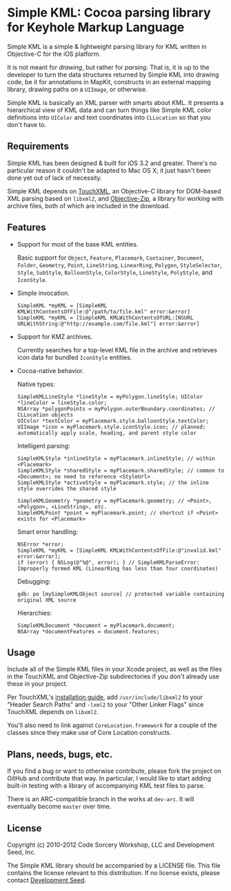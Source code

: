 # Simple KML: Cocoa parsing library for Keyhole Markup Language

Simple KML is a simple & lightweight parsing library for KML written in Objective-C for the iOS platform.

It is not meant for *drawing*, but rather for *parsing*. That is, it is up to the developer to turn the data structures returned by Simple KML into drawing code, be it for annotations in MapKit, constructs in an external mapping library, drawing paths on a `UIImage`, or otherwise.

Simple KML is basically an XML parser with smarts about KML. It presents a hierarchical view of KML data and can turn things like Simple KML color definitions into `UIColor` and text coordinates into `CLLocation` so that you don't have to.

## Requirements

Simple KML has been designed & built for iOS 3.2 and greater. There's no particular reason it couldn't be adapted to Mac OS X; it just hasn't been done yet out of lack of necessity. 

Simple KML depends on [TouchXML](http://code.google.com/p/touchcode/wiki/TouchXML), an Objective-C library for DOM-based XML parsing based on `libxml2`, and [Objective-Zip](http://code.google.com/p/objective-zip/), a library for working with archive files, both of which are included in the download.

## Features

* Support for most of the base KML entities.

    Basic support for `Object`, `Feature`, `Placemark`, `Container`, `Document`, `Folder`, `Geometry`, `Point`, `LineString`, `LinearRing`, `Polygon`, `StyleSelector`, `Style`, `SubStyle`, `BalloonStyle`, `ColorStyle`, `LineStyle`, `PolyStyle`, and `IconStyle`.

* Simple invocation.

    `SimpleKML *myKML = [SimpleKML KMLWithContentsOfFile:@"/path/to/file.kml" error:&error]`  
    `SimpleKML *myKML = [SimpleKML KMLWithContentsOfURL:[NSURL URLWithString:@"http://example.com/file.kml"] error:&error]`  

* Support for KMZ archives. 

    Currently searches for a top-level KML file in the archive and retrieves icon data for bundled `IconStyle` entities.

* Cocoa-native behavior.

    Native types:

    `SimpleKMLLineStyle *lineStyle = myPolygon.lineStyle; UIColor *lineColor = lineStyle.color;`  
    `NSArray *polygonPoints = myPolygon.outerBoundary.coordinates; // CLLocation objects`  
    `UIColor *textColor = myPlacemark.style.balloonStyle.textColor;`  
    `UIImage *icon = myPlacemark.style.iconStyle.icon; // planned: automatically apply scale, heading, and parent style color`  

    Intelligent parsing:

    `SimpleKMLStyle *inlineStyle = myPlacemark.inlineStyle; // within <Placemark>`  
    `SimpleKMLStyle *sharedStyle = myPlacemark.sharedStyle; // common to <Document>; no need to reference <StyleUrl>`  
    `SimpleKMLStyle *activeStyle = myPlacemark.style; // the inline style overrides the shared style`  

    `SimpleKMLGeometry *geometry = myPlacemark.geometry; // <Point>, <Polygon>, <LineString>, etc.`  
    `SimpleKMLPoint *point = myPlacemark.point; // shortcut if <Point> exists for <Placemark>`  

    Smart error handling:

    `NSError *error;`  
    `SimpleKML *myKML = [SimpleKML KMLWithContentsOfFile:@"invalid.kml" error:&error];`  
    `if (error) { NSLog(@"%@", error); } // SimpleKMLParseError: Improperly formed KML (LinearRing has less than four coordinates)`  

    Debugging:

    `gdb: po [mySimpleKMLObject source] // protected variable containing original XML source`  

    Hierarchies:

    `SimpleKMLDocument *document = myPlacemark.document;`  
    `NSArray *documentFeatures = document.features;`  

## Usage

Include all of the Simple KML files in your Xcode project, as well as the files in the TouchXML and Objective-Zip subdirectories if you don't already use these in your project.

Per TouchXML's [installation guide](http://foobarpig.com/iphone/touchxml-installation-guide.html), add `/usr/include/libxml2` to your "Header Search Paths" and `-lxml2` to your "Other Linker Flags" since TouchXML depends on `libxml2`.

You'll also need to link against `CoreLocation.framework` for a couple of the classes since they make use of Core Location constructs.

## Plans, needs, bugs, etc.

If you find a bug or want to otherwise contribute, please fork the project on GitHub and contribute that way. In particular, I would like to start adding built-in testing with a library of accompanying KML test files to parse. 

There is an ARC-compatible branch in the works at `dev-arc`. It will eventually become `master` over time. 

## License

Copyright (c) 2010-2012 Code Sorcery Workshop, LLC and Development Seed, Inc.

The Simple KML library should be accompanied by a LICENSE file. This file contains the license relevant to this distribution. If no license exists, please contact [Development Seed](http://developmentseed.org).